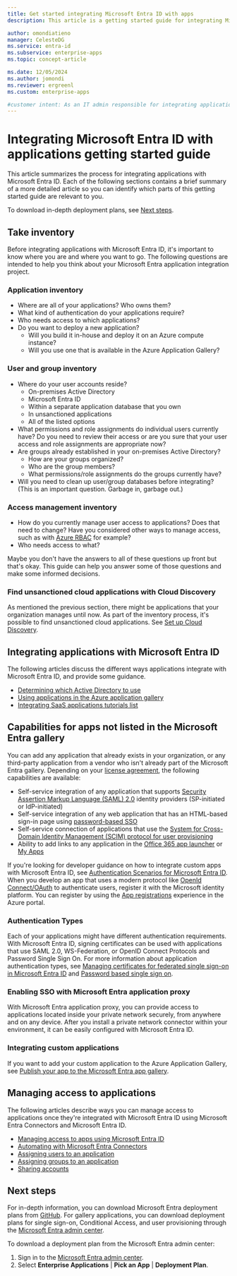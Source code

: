 ```yaml
---
title: Get started integrating Microsoft Entra ID with apps
description: This article is a getting started guide for integrating Microsoft Entra ID with on-premises applications, and cloud applications.

author: omondiatieno
manager: CelesteDG
ms.service: entra-id
ms.subservice: enterprise-apps
ms.topic: concept-article

ms.date: 12/05/2024
ms.author: jomondi
ms.reviewer: ergreenl
ms.custom: enterprise-apps

#customer intent: As an IT admin responsible for integrating applications with Microsoft Entra ID, I want to understand the process and requirements for integrating applications, so that I can successfully manage user access and authentication for these applications.
---
```


# Integrating Microsoft Entra ID with applications getting started guide

This article summarizes the process for integrating applications with Microsoft Entra ID. Each of the following sections contains a brief summary of a more detailed article so you can identify which parts of this getting started guide are relevant to you.

To download in-depth deployment plans, see [Next steps](#next-steps).

## Take inventory

Before integrating applications with Microsoft Entra ID, it's important to know where you are and where you want to go. The following questions are intended to help you think about your Microsoft Entra application integration project.

### Application inventory

- Where are all of your applications? Who owns them?
- What kind of authentication do your applications require?
- Who needs access to which applications?
- Do you want to deploy a new application?
  - Will you build it in-house and deploy it on an Azure compute instance?
  - Will you use one that is available in the Azure Application Gallery?

### User and group inventory

- Where do your user accounts reside?
  - On-premises Active Directory
  - Microsoft Entra ID
  - Within a separate application database that you own
  - In unsanctioned applications
  - All of the listed options
- What permissions and role assignments do individual users currently have? Do you need to review their access or are you sure that your user access and role assignments are appropriate now?
- Are groups already established in your on-premises Active Directory?
  - How are your groups organized?
  - Who are the group members?
  - What permissions/role assignments do the groups currently have?
- Will you need to clean up user/group databases before integrating? (This is an important question. Garbage in, garbage out.)

### Access management inventory

- How do you currently manage user access to applications? Does that need to change?  Have you considered other ways to manage access, such as with [Azure RBAC](/azure/role-based-access-control/role-assignments-portal) for example?
- Who needs access to what?

Maybe you don't have the answers to all of these questions up front but that's okay. This guide can help you answer some of those questions and make some informed decisions.

### Find unsanctioned cloud applications with Cloud Discovery

As mentioned the previous section, there might be applications that your organization manages until now. As part of the inventory process, it's possible to find unsanctioned cloud applications. See
[Set up Cloud Discovery](/defender-cloud-apps/set-up-cloud-discovery).

<a name='integrating-applications-with-azure-ad'></a>

## Integrating applications with Microsoft Entra ID

The following articles discuss the different ways applications integrate with Microsoft Entra ID, and provide some guidance.

- [Determining which Active Directory to use](~/fundamentals/whatis.md)
- [Using applications in the Azure application gallery](what-is-single-sign-on.md)
- [Integrating SaaS applications tutorials list](~/identity/saas-apps/tutorial-list.md)

<a name='capabilities-for-apps-not-listed-in-the-azure-ad-gallery'></a>

## Capabilities for apps not listed in the Microsoft Entra gallery

You can add any application that already exists in your organization, or any third-party application  from a vendor who isn't already part of the Microsoft Entra gallery. Depending on your [license agreement](https://www.microsoft.com/security/business/identity-access-management/azure-ad-pricing), the following capabilities are available:

- Self-service integration of any application that supports [Security Assertion Markup Language (SAML) 2.0](https://wikipedia.org/wiki/SAML_2.0) identity providers (SP-initiated or IdP-initiated)
- Self-service integration of any web application that has an HTML-based sign-in page using [password-based SSO](./plan-sso-deployment.md#password-based-sso)
- Self-service connection of applications that use the [System for Cross-Domain Identity Management (SCIM) protocol for user provisioning](~/identity/app-provisioning/use-scim-to-provision-users-and-groups.md)
- Ability to add links to any application in the [Office 365 app launcher](https://support.microsoft.com/office/meet-the-microsoft-365-app-launcher-79f12104-6fed-442f-96a0-eb089a3f476a) or [My Apps](https://myapplications.microsoft.com/)

If you're looking for developer guidance on how to integrate custom apps with Microsoft Entra ID, see [Authentication Scenarios for Microsoft Entra ID](~/identity-platform/authentication-vs-authorization.md). When you develop an app that uses a modern protocol like [OpenId Connect/OAuth](~/identity-platform/v2-protocols.md) to authenticate users, register it with the Microsoft identity platform. You can register by using the [App registrations](~/identity-platform/quickstart-register-app.md) experience in the Azure portal.

### Authentication Types

Each of your applications might have different authentication requirements. With Microsoft Entra ID, signing certificates can be used with applications that use SAML 2.0, WS-Federation, or OpenID Connect Protocols and Password Single Sign On. For more information about application authentication types, see [Managing certificates for federated single sign-on in Microsoft Entra ID](./tutorial-manage-certificates-for-federated-single-sign-on.md) and [Password based single sign on](what-is-single-sign-on.md).

<a name='enabling-sso-with-azure-ad-app-proxy'></a>

### Enabling SSO with Microsoft Entra application proxy

With Microsoft Entra application proxy, you can provide access to applications located inside your private network securely, from anywhere and on any device. After you install a private network connector within your environment, it can be easily configured with Microsoft Entra ID.

### Integrating custom applications

If you want to add your custom application to the Azure Application Gallery, see [Publish your app to the Microsoft Entra app gallery](~/identity/enterprise-apps/v2-howto-app-gallery-listing.md).

## Managing access to applications

The following articles describe ways you can manage access to applications once they're integrated with Microsoft Entra ID using Microsoft Entra Connectors and Microsoft Entra ID.

- [Managing access to apps using Microsoft Entra ID](what-is-access-management.md)
- [Automating with Microsoft Entra Connectors](~/identity/app-provisioning/user-provisioning.md)
- [Assigning users to an application](./assign-user-or-group-access-portal.md)
- [Assigning groups to an application](./assign-user-or-group-access-portal.md)
- [Sharing accounts](~/identity/users/users-sharing-accounts.md)

## Next steps

For in-depth information, you can download Microsoft Entra deployment plans from [GitHub](~/architecture/deployment-plans.md). For gallery applications, you can download deployment plans for single sign-on, Conditional Access, and user provisioning through the [Microsoft Entra admin center](https://entra.microsoft.com).

To download a deployment plan from the Microsoft Entra admin center:

1. Sign in to the [Microsoft Entra admin center](https://entra.microsoft.com).
2. Select **Enterprise Applications** | **Pick an App** | **Deployment Plan**.
